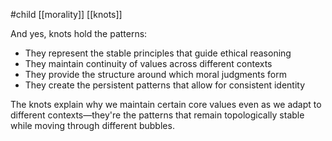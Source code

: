 #child [[morality]] [[knots]]

And yes, knots hold the patterns:

- They represent the stable principles that guide ethical reasoning
- They maintain continuity of values across different contexts
- They provide the structure around which moral judgments form
- They create the persistent patterns that allow for consistent identity

The knots explain why we maintain certain core values even as we adapt to different contexts—they're the patterns that remain topologically stable while moving through different bubbles.